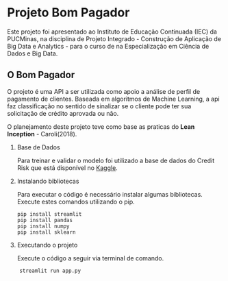 # Projeto Bom Pagador  

Este projeto foi apresentado ao Instituto de Educação Continuada (IEC) da PUCMinas, 
na disciplina de Projeto Integrado - Construção de Aplicação de Big Data e Analytics - 
para o curso de na Especialização em Ciência de Dados e Big Data.  

## O Bom Pagador  

O projeto é uma API a ser utilizada como apoio a análise de perfil de pagamento de clientes. 
Baseada em algoritmos de Machine Learning, a api faz classificação no sentido de sinalizar se o cliente pode ter sua solicitação de crédito aprovada ou não.  

O planejamento deste projeto teve como base as praticas do **Lean Inception** - Caroli(2018).

1. Base de Dados 

    Para treinar e validar o modelo foi utilizado a base de dados do Credit Risk que está disponível no [Kaggle](https://www.kaggle.com/laotse/credit-risk-dataset). 
    
    
2. Instalando bibliotecas  
    
    Para executar o código é necessário instalar algumas bibliotecas. Execute estes comandos utilizando o pip.
    ```
    pip install streamlit
    pip install pandas
    pip install numpy 
    pip install sklearn 
    ```

3. Executando o projeto 

    Execute o código a seguir via terminal de comando.
``` 
    streamlit run app.py 
```

